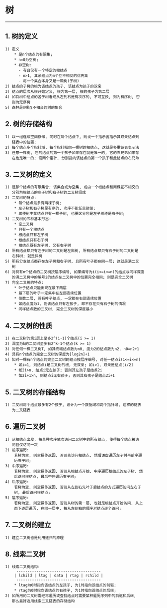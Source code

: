 # **树**
***


## **1. 树的定义**
    1) 定义
        * 是n个结点的有限集;
        * n=0为空树;
        * 非空树:
          - 有且仅有一个特定的根结点
          - n>1, 其余结点为m个互不相交的优先集
          - 每一个集合本身又是一颗树(子树)
    2) 结点的子树的根为该结点的孩子, 该结点为孩子的双亲
    3) 结点的层次从根开始定义, 根为第一层, 根的孩子为第二层
    4) 如将树中结点的各子树看成从左到右是有次序的, 不可互换, 则为有序树, 否
       则为无序树
    5) 森林是m棵互不相交的树的集合


## **2. 树的存储结构**
    1) 以一组连续空间存储, 同时在每个结点中, 附设一个指示器指示其双亲结点到
       链表中的位置;
    2) 每个结点多个指针域, 每个指针指向一棵树的根结点, 这就是多重链表表示法
    3) 任意一棵树, 它的结点的第一个孩子如果存在就是唯一的, 它的右兄弟如果存
       在也是唯一的; 设两个指针, 分别指向该结点的第一个孩子和此结点的右兄弟


## **3. 二叉树的定义**
    1) 是那个结点的有限集合; 该集合或为空集, 或由一个根结点和两棵互不相交的
       分别为根结点的左子树和右子树的二叉树组成
    2) 二叉树的特点:
        * 每个结点最多有两棵子树;
        * 左子树和右子树是有序的, 次序不能任意颠倒;
        * 即使树中某结点只有一棵子树, 也要区分它是左子树还是右子树;
    3) 二叉树的五种基本形态:
        * 空二叉树
        * 只有一个根结点
        * 根结点只有左子树
        * 根结点只有右子树
        * 根结点既有左子树, 又有右子树
    4) 所有结点都只有左子树的二叉树是左斜树, 所有结点都只有右子树的二叉树是
       右斜树; 就是斜树
    5) 所有分支结点都存在左子树和右子树, 且所有叶子都在同一层; 这就是满二叉
       树
    6) 对具有n个结点的二叉树按层序编号, 如果编号为i(i<=i<=n)的结点与同样深度
       的满二叉树中的编号i的结点在二叉树中的位置完全相同; 则是完全二叉树
    7) 完全二叉树的特点:
        * 叶子结点只能出现在最下两层
        * 最下层的叶子一定集中在左部连续位置
        * 倒数二层, 若有叶子结点, 一定都在右部连续位置
        * 如结点度为1, 则该结点只有左孩子, 即不存在只有右子树的情况
        * 同样结点数的二叉树, 完全二叉树的深度最小


## **4. 二叉树的性质**
    1) 在二叉树的第i层上至多2^(i-1)个结点(i >= 1)
    2) 深度为k的二叉树至多有2^k-1个结点(k >= 1)
    3) 对任何一棵二叉树T, 如其终端结点数为n0, 度为2的结点数为n2, n0=n2+1
    4) 具有n个结点的完全二叉树的深度为[log2n]+1
    5) 如对一棵有n个结点的完全二叉树的结点按层序编号, 对任一结点i(1<=i<=n)
        * 如i=1, 则结点i是二叉树的根, 无双亲; 如i>1, 双亲是结点[i/2]
        * 如2i>n, 结点i无左孩子; 否则其左孩子是结点2i
        * 如2i+1>n, 则结点i无右孩子; 否则其右孩子是结点2i+1


## **5. 二叉树的存储结构**
    1) 二叉树每个结点最多有2个孩子, 设计为一个数据域和两个指针域, 这样的链表
       为二叉链表


## **6. 遍历二叉树**
    1) 从根结点出发, 按某种次序依次访问二叉树中的所有结点, 使得每个结点被访
       问且仅访问一次
    2) 前序遍历: 
        若树为空, 则空操作返回, 否则先访问根结点, 然后谦虚遍历左子树再前序遍
        历右子树;
    3) 中序遍历:
        若树为空, 则空操作返回, 否则从根结点开始, 中序遍历根结点的左子树, 然
        后访问根结点, 最后中序遍历右子树;
    4) 后序遍历:
        若树为空, 则空操作返回, 否则从左到右先叶子后结点的方式遍历访问左右子
        树, 最后访问根结点;
    5) 层序遍历:
        若树为空, 则空操作返回, 否则从树的第一层, 也就是根结点开始访问, 从上
        而下逐层遍历, 在同一层中, 按从左到右的顺序对结点逐个访问;


## **7. 二叉树的建立**
    1) 建立二叉树也是利用递归的原理



## **8. 线索二叉树**
    1) 线索二叉树结构:
         --------------------------------------
        | lchild | ltag | data | rtag | rchild |
         --------------------------------------
        * ltag为0时指向该结点的左孩子, 为1时指向该结点的前驱;
        * rtag为0时指向该结点的右孩子, 为1时指向该结点的后继;
    2) 如所用的二叉树需经常遍历或查找结点时需要某种遍历序列中的前驱和后继, 
       那么最好选用线索二叉链表的存储结构
